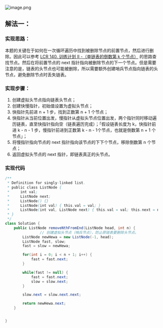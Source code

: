 ![image.png](https://gitee.com/roada/drawingBed/raw/main/blog/1697609968035-83ac3aa1-3611-4f05-b31b-f9d0353fe0a2.png)
## 解法一：
### 实现思路：
本题的关键在于如何在一次循环遍历中找到被删除节点的前置节点，然后进行删除。因此可以参考 [LCR 140. 训练计划 II -（单链表的倒数第 k 个节点）](https://www.yuque.com/u26951862/petxba/kqzaa8s83599dgpv) 的思路查找节点。然后在将前置节点的 next 指针指向被删除节点的下一个节点。但是需要注意的是，链表的头节点也可能被删除，所以需要额外创建哨兵节点指向链表的头节点，避免删除节点时丢失链表。
### 实现步骤：

1. 创建虚拟头节点指向链表头节点；
2. 创建快慢指针，初始值设置为虚拟头节点；
3. 快指针先前进 n + 1 步，找到正数第 n + 1 个节点；
4. 快指针从当前位置出发，慢指针从虚拟头节点位置出发，两个指针同时移动遍历链表，直至快指针指向空（链表遍历完成）；「假设链表长度为 k，快指针前进 k - n - 1 步，慢指针前进到正数第 k - n - 1个节点，也就是倒数第 n + 1 个节点」；
5. 将慢指针指向节点的 next 指针指向该节点的下下个节点，移除倒数第 n 个节点；
6. 返回虚拟头节点的 next 指针，即链表真正的头节点。
### 实现代码
```java
/**
 * Definition for singly-linked list.
 * public class ListNode {
 *     int val;
 *     ListNode next;
 *     ListNode() {}
 *     ListNode(int val) { this.val = val; }
 *     ListNode(int val, ListNode next) { this.val = val; this.next = next; }
 * }
 */
class Solution {
    public ListNode removeNthFromEnd(ListNode head, int n) {
				// 创建虚拟头节点（哨兵节点），防止原链表要删除头节点。
        ListNode newHewa = new ListNode(-1, head);
        ListNode fast, slow;
        fast = slow = newHewa;

        for(int i = 0; i < n + 1; i++) {
            fast = fast.next;
        }

        while(fast != null) {
            fast = fast.next;
            slow = slow.next;
        }

        slow.next = slow.next.next;

        return newHewa.next;
    }


}
```
